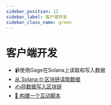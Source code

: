 ```yaml
---
sidebar_position: 12
sidebar_label: 客户端开发
sidebar_class_name: green
---
```


# 客户端开发

- 📹使用Gage在Solana上读取和写入数据
- [从 Solana 🤓 区块链读取数据
](./read-data-from-the-solana-network/README.md)
- [✍将数据写入区块链](./write-data-to-the-blockchain/README.md)
- [📝 构建一个互动脚本](./build-an-interaction-script/README.md)
